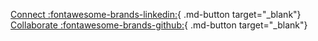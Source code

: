 [Connect :fontawesome-brands-linkedin:](https://www.linkedin.com/in/abhinandita-dash-91348ba/){ .md-button target="_blank"} [Collaborate :fontawesome-brands-github:](https://github.com/dash-abhinandita/){ .md-button target="_blank"}